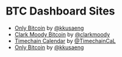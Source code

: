 # BTC Dashboard Sites
   
- [Only Bitcoin](https://btc-price.web.app) by [@kkusaeng](https://x.com/kkusaeng)
- [Clark Moody Bitcoin](https://dashboard.clarkmoody.com) by [@clarkmoody](https://x.com/clarkmoody)
- [Timechain Calendar](https://timechaincalendar.com/en) by [@TimechainCaL](https://x.com/TimechainCaL)
- [Only Bitcoin](https://btc-price.web.app) by [@kkusaeng](https://x.com/kkusaeng)
